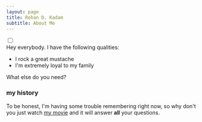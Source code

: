 ```yaml
---
layout: page
title: Rohan D. Kadam
subtitle: About Me
---
```

<head><link rel="stylesheet" href="../css/dark-mode.css"></head>

<label class="switch">
  <input type="checkbox" id="switchValue" name="XYZ" onclick="myFunction()">
  <div class="slider round"></div>
</label> 
<script>
function myFunction()
{
	var element = document.body;
   element.classList.toggle("dark-mode");
}
var isChecked=document.getElementById("switchValue").checked;
console.log(isChecked);
</script>
Hey everybody. I have the following qualities:

- I rock a great mustache
- I'm extremely loyal to my family

What else do you need?

### my history

To be honest, I'm having some trouble remembering right now, so why don't you just watch [my movie](http://en.wikipedia.org/wiki/The_Princess_Bride_%28film%29) and it will answer **all** your questions.
